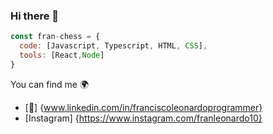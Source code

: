 ### Hi there 👋

```javascript
const fran-chess = {
  code: [Javascript, Typescript, HTML, CSS],
  tools: [React,Node]
}
```
You can find me 🌍
- [🔗] {www.linkedin.com/in/franciscoleonardoprogrammer}
- [Instagram] {https://www.instagram.com/franleonardo10}
<!--
**Fran-chess/fran-chess** is a ✨ _special_ ✨ repository because its `README.md` (this file) appears on your GitHub profile.

Here are some ideas to get you started:

- 🔭 I’m currently working on ...
- 🌱 I’m currently learning ...
- 👯 I’m looking to collaborate on ...
- 🤔 I’m looking for help with ...
- 💬 Ask me about ...
- 📫 How to reach me: ...
- 😄 Pronouns: ...
- ⚡ Fun fact: ...
-->
